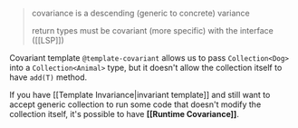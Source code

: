 > covariance is a descending (generic to concrete) variance
> 
> return types must be covariant (more specific) with the interface ([[LSP]])

Covariant template `@template-covariant` allows us to pass `Collection<Dog>` into a `Collection<Animal>` type, but it doesn't allow the collection itself to have `add(T)` method.

If you have [[Template Invariance|invariant template]] and still want to accept generic collection to run some code that doesn't modify the collection itself, it's possible to have **[[Runtime Covariance]]**.
